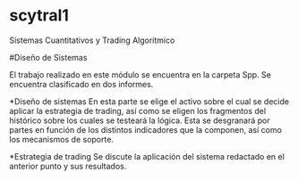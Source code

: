 # scytral1
Sistemas Cuantitativos y Trading Algorítmico

#Diseño de Sistemas

El trabajo realizado en este módulo se encuentra en la carpeta Spp. 
Se encuentra clasificado en dos informes.

*Diseño de sistemas
En esta parte se elige el activo sobre el cual se decide aplicar la estrategia de trading, así como se eligen los fragmentos del histórico sobre los cuales se testeará la lógica.
Esta se desgranará por partes en función de los distintos indicadores que la componen, así como los mecanismos de soporte.

*Estrategia de trading
Se discute la aplicación del sistema redactado en el anterior punto y sus resultados.
